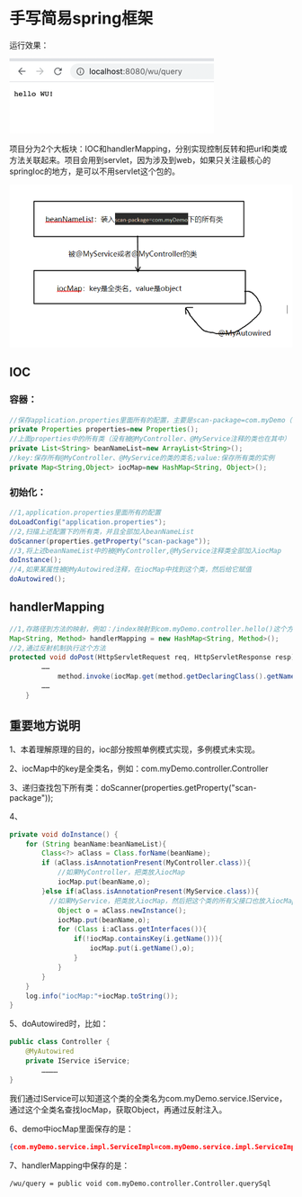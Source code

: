 # **手写简易spring框架**

运行效果：

![image.png](pic/image.png)

项目分为2个大板块：IOC和handlerMapping，分别实现控制反转和把url和类或方法关联起来。项目会用到servlet，因为涉及到web，如果只关注最核心的springIoc的地方，是可以不用servlet这个包的。

![image-20210228223555019](pic\image-20210228223555019.png)

## IOC

### 容器：

```java
//保存application.properties里面所有的配置，主要是scan-package=com.myDemo（我需要扫描的包）
private Properties properties=new Properties();
//上面properties中的所有类（没有被@MyController、@MyService注释的类也在其中）
private List<String> beanNameList=new ArrayList<String>();
//key:保存所有@MyController、@MyService的类的类名;value:保存所有类的实例
private Map<String,Object> iocMap=new HashMap<String, Object>();
```

### 初始化：

```java
//1,application.properties里面所有的配置
doLoadConfig("application.properties");
//2,扫描上述配置下的所有类，并且全部加入beanNameList
doScanner(properties.getProperty("scan-package"));
//3,将上述beanNameList中的被@MyController,@MyService注释类全部加入iocMap
doInstance();
//4,如果某属性被@MyAutowired注释，在iocMap中找到这个类，然后给它赋值
doAutowired();

```



## handlerMapping

```java
//1,存路径到方法的映射，例如：/index映射到com.myDemo.controller.hello()这个方法上
Map<String, Method> handlerMapping = new HashMap<String, Method>();
//2,通过反射机制执行这个方法
protected void doPost(HttpServletRequest req, HttpServletResponse resp) throws ServletException, IOException {
        ……
            method.invoke(iocMap.get(method.getDeclaringClass().getName()),req,resp);
        ……
    }
```



## 重要地方说明

1、本着理解原理的目的，ioc部分按照单例模式实现，多例模式未实现。

2、iocMap中的key是全类名，例如：com.myDemo.controller.Controller

3、递归查找包下所有类：doScanner(properties.getProperty("scan-package"));

4、

```java
private void doInstance() {
    for (String beanName:beanNameList){
        Class<?> aClass = Class.forName(beanName);
        if (aClass.isAnnotationPresent(MyController.class)){
            //如果MyController，把类放入iocMap
            iocMap.put(beanName,o);
        }else if(aClass.isAnnotationPresent(MyService.class)){
          //如果MyService，把类放入iocMap，然后把这个类的所有父接口也放入iocMap，他们的key不同，但是他们的value都是同一个实例，因为我们在Controller类中使用声明Service时，其实声明的是private IService iService而不是private ServiceImpl serviceImpl;
            Object o = aClass.newInstance();
            iocMap.put(beanName,o);
            for (Class i:aClass.getInterfaces()){
                if(!iocMap.containsKey(i.getName())){
                    iocMap.put(i.getName(),o);
                }
            }
        }
    }
    log.info("iocMap:"+iocMap.toString());
}
```

5、doAutowired时，比如：

```java
public class Controller {
    @MyAutowired
    private IService iService;
		…………
}
```

我们通过IService可以知道这个类的全类名为com.myDemo.service.IService，通过这个全类名查找IocMap，获取Object，再通过反射注入。

6、demo中iocMap里面保存的是：

```json
{com.myDemo.service.impl.ServiceImpl=com.myDemo.service.impl.ServiceImpl@f5507eb, com.myDemo.service.IService=com.myDemo.service.impl.ServiceImpl@f5507eb, com.myDemo.controller.Controller=com.myDemo.controller.Controller@53e4c68f}
```

7、handlerMapping中保存的是：

```
/wu/query = public void com.myDemo.controller.Controller.querySql
```

